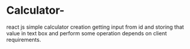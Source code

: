 # Calculator-
react js simple calculator creation
getting input from id and storing that  value in text box and perform some operation depends on client requirements. 
